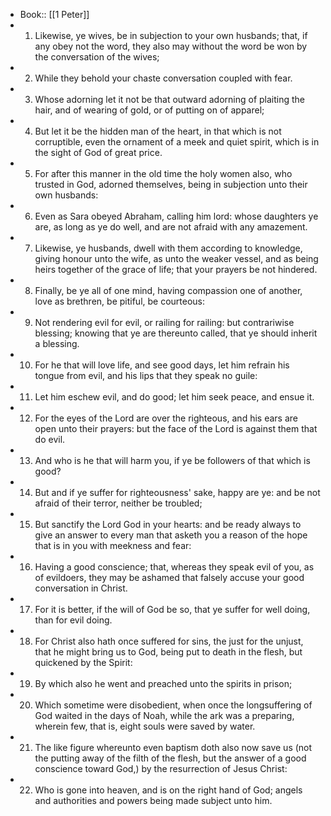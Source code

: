 - Book:: [[1 Peter]]
- 1. Likewise, ye wives, be in subjection to your own husbands; that, if any obey not the word, they also may without the word be won by the conversation of the wives;
- 2. While they behold your chaste conversation coupled with fear.
- 3. Whose adorning let it not be that outward adorning of plaiting the hair, and of wearing of gold, or of putting on of apparel;
- 4. But let it be the hidden man of the heart, in that which is not corruptible, even the ornament of a meek and quiet spirit, which is in the sight of God of great price.
- 5. For after this manner in the old time the holy women also, who trusted in God, adorned themselves, being in subjection unto their own husbands:
- 6. Even as Sara obeyed Abraham, calling him lord: whose daughters ye are, as long as ye do well, and are not afraid with any amazement.
- 7. Likewise, ye husbands, dwell with them according to knowledge, giving honour unto the wife, as unto the weaker vessel, and as being heirs together of the grace of life; that your prayers be not hindered.
- 8. Finally, be ye all of one mind, having compassion one of another, love as brethren, be pitiful, be courteous:
- 9. Not rendering evil for evil, or railing for railing: but contrariwise blessing; knowing that ye are thereunto called, that ye should inherit a blessing.
- 10. For he that will love life, and see good days, let him refrain his tongue from evil, and his lips that they speak no guile:
- 11. Let him eschew evil, and do good; let him seek peace, and ensue it.
- 12. For the eyes of the Lord are over the righteous, and his ears are open unto their prayers: but the face of the Lord is against them that do evil.
- 13. And who is he that will harm you, if ye be followers of that which is good?
- 14. But and if ye suffer for righteousness' sake, happy are ye: and be not afraid of their terror, neither be troubled;
- 15. But sanctify the Lord God in your hearts: and be ready always to give an answer to every man that asketh you a reason of the hope that is in you with meekness and fear:
- 16. Having a good conscience; that, whereas they speak evil of you, as of evildoers, they may be ashamed that falsely accuse your good conversation in Christ.
- 17. For it is better, if the will of God be so, that ye suffer for well doing, than for evil doing.
- 18. For Christ also hath once suffered for sins, the just for the unjust, that he might bring us to God, being put to death in the flesh, but quickened by the Spirit:
- 19. By which also he went and preached unto the spirits in prison;
- 20. Which sometime were disobedient, when once the longsuffering of God waited in the days of Noah, while the ark was a preparing, wherein few, that is, eight souls were saved by water.
- 21. The like figure whereunto even baptism doth also now save us (not the putting away of the filth of the flesh, but the answer of a good conscience toward God,) by the resurrection of Jesus Christ:
- 22. Who is gone into heaven, and is on the right hand of God; angels and authorities and powers being made subject unto him.
